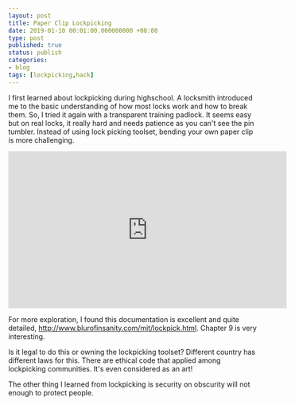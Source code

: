 ```yaml
---
layout: post
title: Paper Clip Lockpicking
date: 2019-01-10 00:01:00.000000000 +08:00
type: post
published: true
status: publish
categories:
- blog
tags: [lockpicking,hack]
---
```


I first learned about lockpicking during highschool. A locksmith introduced me to the basic understanding of how most locks work and how to break them. So, I tried it again with a transparent training padlock. It seems easy but on real locks, it really hard and needs patience as you can't see the pin tumbler. Instead of using lock picking toolset, bending your own paper clip is more challenging.

<iframe width="560" height="315" src="https://www.youtube-nocookie.com/embed/orISHZZfhDQ" frameborder="0" allow="accelerometer; autoplay; encrypted-media; gyroscope; picture-in-picture" allowfullscreen></iframe>

For more exploration, I found this documentation is excellent and quite detailed, <a href="http://www.blurofinsanity.com/mit/lockpick.html">http://www.blurofinsanity.com/mit/lockpick.html</a>. Chapter 9 is very interesting.

Is it legal to do this or owning the lockpicking toolset? Different country has different laws for this. There are ethical code that applied among lockpicking communities. It's even considered as an art!

The other thing I learned from lockpicking is security on obscurity will not enough to protect people.
